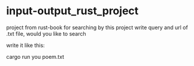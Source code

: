 # input-output_rust_project
project from rust-book
for searching by this project write query and url of .txt file, would you like to search
 
write it like this:

cargo run you poem.txt
